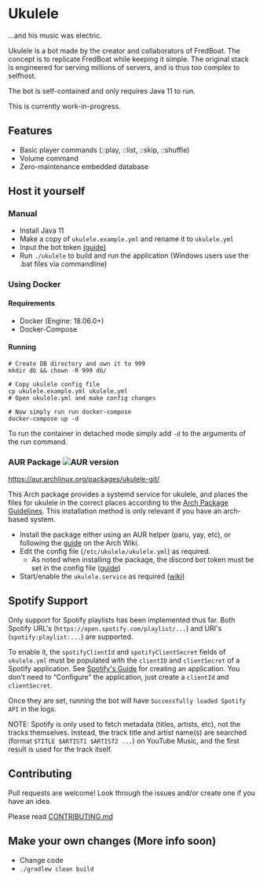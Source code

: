# Ukulele
...and his music was electric.

Ukulele is a bot made by the creator and collaborators of FredBoat. The concept is to replicate FredBoat while keeping it simple. The original stack is engineered for serving millions of servers, and is thus too complex to selfhost.

The bot is self-contained and only requires Java 11 to run.

This is currently work-in-progress.

## Features
- Basic player commands (::play, ::list, ::skip, ::shuffle)
- Volume command
- Zero-maintenance embedded database

## Host it yourself

### Manual
- Install Java 11
- Make a copy of `ukulele.example.yml` and rename it to `ukulele.yml`
- Input the bot token [(guide)](https://discordjs.guide/preparations/setting-up-a-bot-application.html)
- Run `./ukulele` to build and run the application (Windows users use the .bat files via commandline)

### Using Docker
#### Requirements
- Docker (Engine: 18.06.0+)
- Docker-Compose

#### Running
```shell script
# Create DB directory and own it to 999
mkdir db && chown -R 999 db/

# Copy ukulele config file
cp ukulele.example.yml ukulele.yml
# Open ukulele.yml and make config changes

# Now simply run run docker-compose 
docker-compose up -d
```

To run the container in detached mode simply add `-d` to the arguments of the run command.

### AUR Package ![AUR version](https://img.shields.io/aur/version/ukulele-git)
https://aur.archlinux.org/packages/ukulele-git/

This Arch package provides a systemd service for ukulele, and places the files for ukulele in the correct places according to the [Arch Package Guidelines](https://wiki.archlinux.org/title/Arch_package_guidelines#Directories). This installation method is only relevant if you have an arch-based system.

- Install the package either using an AUR helper (paru, yay, etc), or following the [guide](https://wiki.archlinux.org/title/Arch_User_Repository#Installing_and_upgrading_packages) on the Arch Wiki.
- Edit the config file (`/etc/ukulele/ukulele.yml`) as required.
    - As noted when installing the package, the discord bot token must be set in the config file ([guide](https://discordjs.guide/preparations/setting-up-a-bot-application.html))
- Start/enable the `ukulele.service` as required ([wiki](https://wiki.archlinux.org/title/Systemd#Using_units))

## Spotify Support
Only support for Spotify playlists has been implemented thus far. Both Spotify URL's (`https://open.spotify.com/playlist/...`) and URI's (`spotify:playlist:...`) are supported.

To enable it, the `spotifyClientId` and `spotifyClientSecret` fields of `ukulele.yml` must be populated with the `clientID` and `clientSecret` of a Spotify application.
See [Spotify's Guide](https://developer.spotify.com/documentation/general/guides/authorization/app-settings/) for creating an application.
You don't need to “Configure” the application, just create a `clientId` and `clientSecret`.

Once they are set, running the bot will have `Successfully loaded Spotify API` in the logs.

NOTE: Spotify is only used to fetch metadata (titles, artists, etc), not the tracks themselves.
Instead, the track title and artist name(s) are searched (format `$TITLE $ARTIST1 $ARTIST2 ...`) on YouTube Music, and the first result is used for the track itself.

## Contributing
Pull requests are welcome! Look through the issues and/or create one if you have an idea.

Please read [CONTRIBUTING.md](CONTRIBUTING.md)

## Make your own changes (More info soon)
- Change code
- `./gradlew clean build`
